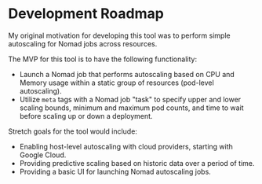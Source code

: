 # Development Roadmap

My original motivation for developing this tool was to perform simple autoscaling for Nomad jobs across resources.

The MVP for this tool is to have the following functionality:

* Launch a Nomad job that performs autoscaling based on CPU and Memory usage within a static group of resources (pod-level autoscaling).
* Utilize `meta` tags with a Nomad job "task" to specify upper and lower scaling bounds, minimum and maximum pod counts, and time to wait before scaling up or down a deployment.

Stretch goals for the tool would include:

* Enabling host-level autoscaling with cloud providers, starting with Google Cloud.
* Providing predictive scaling based on historic data over a period of time.
* Providing a basic UI for launching Nomad autoscaling jobs.